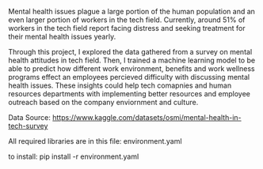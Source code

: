 Mental health issues plague a large portion of the human population and an even larger portion of workers in the tech field. Currently, around 51% of workers in the tech field report facing distress and seeking treatment for their mental health issues yearly. 

Through this project, I explored the data gathered from a survey on mental health attitudes in tech field. Then, I trained a machine learning model to be able to predict how different work environment, benefits and work wellness programs effect an employees percieved difficulty with discussing mental health issues. These insights could help tech comapnies and human resources departments with implementing better resources and employee outreach based on the company enviornment and culture. 

Data Source: https://www.kaggle.com/datasets/osmi/mental-health-in-tech-survey



All required libraries are in this file:
environment.yaml


to install:
pip install -r environment.yaml





